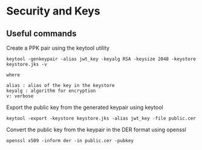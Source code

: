 # Security and Keys


## Useful commands

Create a PPK pair using the keytool utility

```language
keytool -genkeypair -alias jwt_key -keyalg RSA -keysize 2048 -keystore keystore.jks -v

where 

alias : alias of the key in the keystore
keyalg : algorithm for encryption
v: verbose

```

Export the public key from the generated keypair using keytool

`keytool -export -keystore keystore.jks -alias jwt_key -file public.cer` 


Convert the public key from the keypair in the DER format using openssl

`openssl x509 -inform der -in public.cer -pubkey` 




